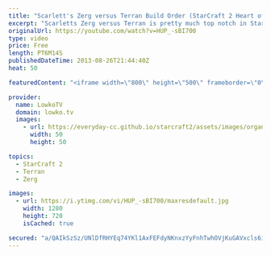 ```yaml
---
title: "Scarlett's Zerg versus Terran Build Order (StarCraft 2 Heart of the Swarm)"
excerpt: "Scarletts Zerg versus Terran is pretty much top notch in StarCraft 2: Heart of the Swarm. This is the build order that she used in the WCS Finals that were happening last weekend.  Please keep in mind that she makes slight differences every now and then. For example sometimes she gets Zergling speed"
originalUrl: https://youtube.com/watch?v=HUP_-sBI700
type: video
price: Free
length: PT6M14S
publishedDateTime: 2013-08-26T21:44:40Z
heat: 50

featuredContent: "<iframe width=\"800\" height=\"500\" frameborder=\"0\" src=\"https://www.youtube.com/embed/HUP_-sBI700\" allow=\"accelerometer; autoplay; encrypted-media; gyroscope; picture-in-picture\" allowfullscreen></iframe>"

provider:
  name: LowkoTV
  domain: lowko.tv
  images:
    - url: https://everyday-cc.github.io/starcraft2/assets/images/organizations/lowko.tv-50x50.jpg
      width: 50
      height: 50

topics:
  - StarCraft 2
  - Terran
  - Zerg

images:
  - url: https://i.ytimg.com/vi/HUP_-sBI700/maxresdefault.jpg
    width: 1280
    height: 720
    isCached: true

secured: "a/QAIkSzSz/UNlDfRHYEq74YKl1AxFEFdyNKnxzYyFnhTwhOVjKuGAVxcls6ixEFmP9qqsM8MCctTg8nObR5ZK4Be/wVt3GHS6yQ2B1aec1KD27Qkw4Pz4Sni4v3WDfVHQQYf4AysSV2/Jh3q829/ptRuqLcEQbtgSyRrLkvJBMwDN9Zb7FeIuFzu3yFfj3taVQ3J/ZHUXk/dYbyGU5ZrQBzuAetHnA/bYU7W5sr4Cn4FpL5i1x2kNcBcgGUQI+85/KOAyaZyNnHTx14k2KhUmoLRb43rFKZYPZqfsxE6g0v9WnTYUEgIwAqyGy5bjRW14FHv/p9pgb3Pv+PLS2OByDxviS6AS2Kc0S1kAV3LeiKWoQIXo4hrrOsKbehklI6k604Xz+pbkvOTAcqH7+68iLlTPI2hHbL+Im9oRfOky0=;IrRaLXOejUYirk3Uv18oyg=="
---
```


